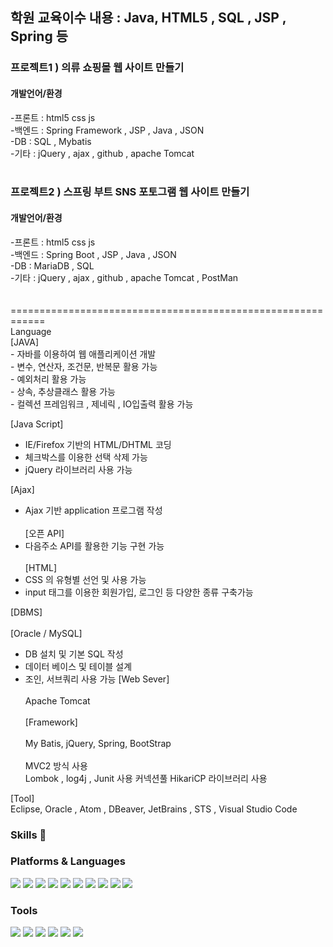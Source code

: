 <h2>학원 교육이수 내용 : Java, HTML5 , SQL , JSP , Spring 등 </h2>
  
<h3>프로젝트1 ) 의류 쇼핑몰 웹 사이트 만들기</h3>

<h4>개발언어/환경</h4>
            -프론트 : html5 css js <br>                    
            -백엔드 : Spring Framework , JSP , Java , JSON <br>                  
            -DB : SQL , Mybatis <br>                    
            -기타 : jQuery , ajax , github , apache Tomcat  <br> <br>  
              


<h3>프로젝트2 ) 스프링 부트 SNS 포토그램 웹 사이트 만들기</h3>  

<h4>개발언어/환경</h4>
            -프론트 : html5 css js<br>   
            -백엔드 : Spring Boot , JSP , Java , JSON <br>              
            -DB :  MariaDB , SQL<br>               
            -기타 : jQuery , ajax , github , apache Tomcat , PostMan<br>   
              
<br> 
<br>   
============================================================<br>   
Language<br>    
[JAVA]<br>      
 - 자바를 이용하여 웹 애플리케이션 개발  <br>  
 - 변수, 연산자, 조건문, 반복문 활용 가능  <br>  
 - 예외처리 활용 가능  <br>  
 - 상속, 추상클래스 활용 가능  <br>  
 - 컬렉션 프레임워크 , 제네릭 , IO입출력 활용 가능  <br>        

[Java Script]<br>    
 - IE/Firefox 기반의 HTML/DHTML 코딩  <br>  
 - 체크박스를 이용한 선택 삭제 가능  <br>  
 - jQuery 라이브러리 사용 가능 <br>  
   
[Ajax]<br>   
 - Ajax 기반 application 프로그램 작성   <br>  
[오픈 API]<br>    
 - 다음주소 API를 활용한 기능 구현 가능 <br>   
[HTML]<br>    
 - CSS 의 유형별 선언 및 사용 가능<br>    
 - input 태그를 이용한 회원가입, 로그인 등 다양한 종류 구축가능  <br>  


[DBMS] <br>   
[Oracle / MySQL]  <br>   
 - DB 설치 및 기본 SQL 작성  <br>  
 - 데이터 베이스 및 테이블 설계   <br>  
 -  조인, 서브쿼리 사용 가능 
[Web Sever]<br>     
Apache Tomcat  <br>  
[Framework]  <br>  
My Batis, jQuery, Spring, BootStrap  <br>  
MVC2 방식 사용 <br>
Lombok , log4j , Junit 사용 
커넥션풀 HikariCP 라이브러리 사용

[Tool]   
 Eclipse, Oracle , Atom , DBeaver, JetBrains , STS , Visual Studio Code<br>  





### Skills 👋

<h3>Platforms & Languages</h3>

<img src="https://img.shields.io/badge/Java-007396?style=flat-square&logo=Java&logoColor=white"/> <img src="https://img.shields.io/badge/Spring Boot-6DB33F?style=flat-square&logo=Spring Boot&logoColor=white"/>  <img src="https://img.shields.io/badge/Spring-6DB33F?style=flat-square&logo=Spring&logoColor=white"/> <img src="https://img.shields.io/badge/Json-000000?style=flat-square&logo=Json&logoColor=white"/> <img src="https://img.shields.io/badge/JavaScript-F7DF1E?style=flat-square&logo=JavaScript&logoColor=white"/> <img src="https://img.shields.io/badge/jQuery-0769AD?style=flat-square&logo=jQuery&logoColor=white"/> <img src="https://img.shields.io/badge/Oracle-F80000?style=flat-square&logo=Oracle&logoColor=white"/> <img src="https://img.shields.io/badge/MariaDB-003545?style=flat-square&logo=MariaDB&logoColor=white"/> <img src="https://img.shields.io/badge/HTML5-E34F26?style=flat-square&logo=HTML5&logoColor=white"/> <img src="https://img.shields.io/badge/CSS3-1572B6?style=flat-square&logo=CSS3&logoColor=white"/>


<h3>Tools</h3>

<img src="https://img.shields.io/badge/Eclipse-2C2255?style=flat-square&logo=Eclipse&logoColor=white"/> <img src="https://img.shields.io/badge/JetBrains-000000?style=flat-square&logo=JetBrains&logoColor=white"/> <img src="https://img.shields.io/badge/Atom-66595C?style=flat-square&logo=Atom&logoColor=white"/> <img src="https://img.shields.io/badge/Postman-FF6C37?style=flat-square&logo=Postman&logoColor=white"/> <img src="https://img.shields.io/badge/DBeaver-F47D31?style=flat-square&logo=DBeaver&logoColor=white"/> <img src="https://img.shields.io/badge/Visual Studio Code-007ACC?style=flat-square&logo=Visual Studio Code&logoColor=white"/> 

